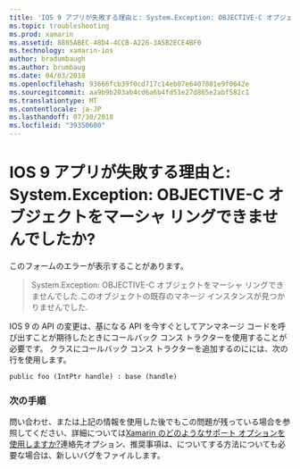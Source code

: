 ```yaml
---
title: 'IOS 9 アプリが失敗する理由と: System.Exception: OBJECTIVE-C オブジェクトをマーシャ リングできませんでしたか?'
ms.topic: troubleshooting
ms.prod: xamarin
ms.assetid: 8805ABEC-48D4-4CCB-A226-3A5B2ECE4BF0
ms.technology: xamarin-ios
author: bradumbaugh
ms.author: brumbaug
ms.date: 04/03/2018
ms.openlocfilehash: 93666fcb39f0cd717c14eb07e6407801e9f0642e
ms.sourcegitcommit: aa9b9b203ab4cd6a6b4fd51e27d865e2abf582c1
ms.translationtype: MT
ms.contentlocale: ja-JP
ms.lasthandoff: 07/30/2018
ms.locfileid: "39350600"
---
```

# <a name="why-does-my-ios-9-app-fail-with-systemexception-failed-to-marshal-the-objective-c-object"></a>IOS 9 アプリが失敗する理由と: System.Exception: OBJECTIVE-C オブジェクトをマーシャ リングできませんでしたか?

このフォームのエラーが表示することがあります。

> System.Exception: OBJECTIVE-C オブジェクトをマーシャ リングできませんでした.このオブジェクトの既存のマネージ インスタンスが見つかりませんでした.

IOS 9 の API の変更は、基になる API を今すぐとしてアンマネージ コードを呼び出すことが期待したときにコールバック コンス トラクターを使用することが必要です。 クラスにコールバック コンス トラクターを追加するのにには、次の行を使用します。 

`public foo (IntPtr handle) : base (handle) ` 

### <a name="next-steps"></a>次の手順

問い合わせ、または上記の情報を使用した後でもこの問題が残っている場合を参照してください、詳細については[Xamarin のどのようなサポート オプションを使用しますか?](~/cross-platform/troubleshooting/support-options.md)連絡先オプション、推奨事項は、についてする方法についても必要な場合は、新しいバグをファイルします。 
